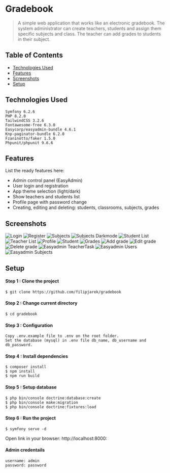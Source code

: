 # Gradebook
> A simple web application that works like an electronic gradebook. The system administrator can create teachers, students and assign them specific subjects and class. The teacher can add grades to students in their subject.

## Table of Contents
* [Technologies Used](#technologies-used)
* [Features](#features)
* [Screenshots](#screenshots)
* [Setup](#setup)

## Technologies Used

    Symfony 6.2.6
    PHP 8.2.0
    TailwindCSS 3.2.6
    Fontawesome-free 6.3.0
    Easycorp/easyadmin-bundle 4.6.1
    Knp-paginator-bundle 6.2.0
    Fzaninotto/faker 1.5.0
    Phpunit/phpunit 9.6.6
    
    
## Features
List the ready features here:
- Admin control panel (EasyAdmin)
- User login and registration
- App theme selection (light/dark)
- Show teachers and students list
- Profile page with password change
- Creating, editing and deleting: students, classrooms, subjects, grades

## Screenshots
![Login](./Screenshots/Screenshot_1.png)
![Register](./Screenshots/Screenshot_2.png)
![Subjects](./Screenshots/Screenshot_3.png)
![Subjects Darkmode](./Screenshots/Screenshot_4.png)
![Student List](./Screenshots/Screenshot_5.png)
![Teacher List](./Screenshots/Screenshot_6.png)
![Profile](./Screenshots/Screenshot_7.png)
![Student](./Screenshots/Screenshot_8.png)
![Grades](./Screenshots/Screenshot_9.png)
![Add grade](./Screenshots/Screenshot_10.png)
![Edit grade](./Screenshots/Screenshot_11.png)
![Delete grade](./Screenshots/Screenshot_12.png)
![Easyadmin TeacherTask](./Screenshots/Screenshot_13.png)
![Easyadmin Users](./Screenshots/Screenshot_14.png)
![Easyadmin Subjects](./Screenshots/Screenshot_15.png)

## Setup
#### Step 1 : Clone the project
```
$ git clone https://github.com/filipjarek/gradebook
```
#### Step 2 : Change current directory
```
$ cd gradebook
```
#### Step 3 : Configuration
```
Copy .env.example file to .env on the root folder.
Set the database (mysql) in .env file db_name, db_username and db_password.
```
#### Step 4 : Install dependencies
```
$ composer install
$ npm install
$ npm run build
```
#### Step 5 : Setup database
```
$ php bin/console doctrine:database:create
$ php bin/console make:migration
$ php bin/console doctrine:fixtures:load
```
#### Step 6 : Run the project
```
$ symfony serve -d
```
Open link in your browser: http://localhost:8000:

#### Admin credentails
```
username: admin
password: password
```
